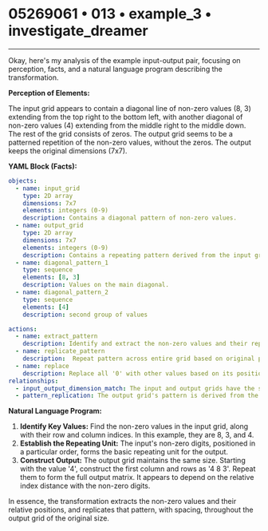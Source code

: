 # 05269061 • 013 • example_3 • investigate_dreamer

---
Okay, here's my analysis of the example input-output pair, focusing on perception, facts, and a natural language program describing the transformation.

**Perception of Elements:**

The input grid appears to contain a diagonal line of non-zero values (8, 3) extending from the top right to the bottom left, with another diagonal of non-zero values (4) extending from the middle right to the middle down. The rest of the grid consists of zeros. The output grid seems to be a patterned repetition of the non-zero values, without the zeros. The output keeps the original dimensions (7x7).

**YAML Block (Facts):**



```yaml
objects:
  - name: input_grid
    type: 2D array
    dimensions: 7x7
    elements: integers (0-9)
    description: Contains a diagonal pattern of non-zero values.
  - name: output_grid
    type: 2D array
    dimensions: 7x7
    elements: integers (0-9)
    description: Contains a repeating pattern derived from the input grid's non-zero values.
  - name: diagonal_pattern_1
    type: sequence
    elements: [8, 3]
    description: Values on the main diagonal.
  - name: diagonal_pattern_2
    type: sequence
    elements: [4]
    description: second group of values

actions:
  - name: extract_pattern
    description: Identify and extract the non-zero values and their repeating structure.
  - name: replicate_pattern
    description:  Repeat pattern across entire grid based on original position.
  - name: replace
    description: Replace all '0' with other values based on its position, related to the position of the non-zero values in the input.
relationships:
  - input_output_dimension_match: The input and output grids have the same dimensions.
  - pattern_replication: The output grid's pattern is derived from the non-zero elements of the input grid.

```



**Natural Language Program:**

1. **Identify Key Values:** Find the non-zero values in the input grid, along with their row and column indices. In this example, they are 8, 3, and 4.
2. **Establish the Repeating Unit:** The input's non-zero digits, positioned in a particular order, forms the basic repeating unit for the output.
3. **Construct Output:** The output grid maintains the same size. Starting with the value '4', construct the first column and rows as '4 8 3'. Repeat them to form the full output matrix. It appears to depend on the relative index distance with the non-zero digits.

In essence, the transformation extracts the non-zero values and their relative positions, and replicates that pattern, with spacing, throughout the output grid of the original size.

